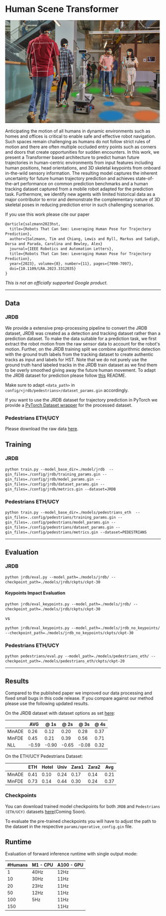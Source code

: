 # Human Scene Transformer

![Human Scene Transformer](./human_scene_transformer/images/hero.png)

Anticipating the motion of all humans in dynamic environments such as homes and offices is critical to enable safe and effective robot navigation. Such spaces remain challenging as humans do not follow strict rules of motion and there are often multiple occluded entry points such as corners and doors that create opportunities for sudden encounters. In this work, we present a Transformer based architecture to predict human future trajectories in human-centric environments from input features including human positions, head orientations, and 3D skeletal keypoints from onboard in-the-wild sensory information. The resulting model captures the inherent uncertainty for future human trajectory prediction and achieves state-of-the-art performance on common prediction benchmarks and a human tracking dataset captured from a mobile robot adapted for the prediction task. Furthermore, we identify new agents with limited historical data as a major contributor to error and demonstrate the complementary nature of 3D skeletal poses in reducing prediction error in such challenging scenarios.

If you use this work please cite our paper

```
@article{salzmann2023hst,
  title={Robots That Can See: Leveraging Human Pose for Trajectory Prediction},
  author={Salzmann, Tim and Chiang, Lewis and Ryll, Markus and Sadigh, Dorsa and Parada, Carolina and Bewley, Alex}
  journal={IEEE Robotics and Automation Letters},
  title={Robots That Can See: Leveraging Human Pose for Trajectory Prediction},
  year={2023}, volume={8}, number={11}, pages={7090-7097},
  doi={10.1109/LRA.2023.3312035}
}
```

*This is not an officially supported Google product.*

---

## Data

### JRDB

We provide a extensive prep-processing pipeline to convert the JRDB dataset,
JRDB was created as a detection and tracking dataset rather than a prediction
dataset. To make the data suitable for a prediction task, we first extract the
robot motion from the raw sensor data to account for the robot's motion.
Further, on the JRDB training split we combine algorithmic detection with the
ground truth labels from the tracking dataset to create authentic tracks as
input and labels for HST.
Note that we do not purely use the ground truth hand labeled tracks in the JRDB
train dataset as we find them to be overly smoothed giving away the future human
movement.
To adapt the JRDB dataset for prediction please follow [this](/human_scene_transformer/data) README.

Make sure to adapt `<data_path>` in `config/<jrdb/pedestrians>/dataset_params.gin` accordingly.

If you want to use the JRDB dataset for trajectory prediction in PyTorch we
provide a [PyTorch Dataset wrapper](/human_scene_transformer/jrdb/torch_dataset.py) for the processed dataset.

### Pedestrians ETH/UCY
Please download the raw data [here](https://github.com/StanfordASL/Trajectron-plus-plus/tree/master/experiments/pedestrians/raw).

## Training

### JRDB
```
python train.py --model_base_dir=./model/jrdb  --gin_files=./config/jrdb/training_params.gin --gin_files=./config/jrdb/model_params.gin --gin_files=./config/jrdb/dataset_params.gin --gin_files=./config/jrdb/metrics.gin --dataset=JRDB
```

### Pedestrians ETH/UCY
```
python train.py --model_base_dir=./models/pedestrians_eth  --gin_files=..config/pedestrians/training_params.gin --gin_files=..config/pedestrians/model_params.gin --gin_files=./config/pedestrians/dataset_params.gin --gin_files=./config/pedestrians/metrics.gin --dataset=PEDESTRIANS
```

---

## Evaluation

### JRDB
```
python jrdb/eval.py --model_path=./models/jrdb/ --checkpoint_path=./models/jrdb/ckpts/ckpt-30
```

#### Keypoints Impact Evaluation
```
python jrdb/eval_keypoints.py --model_path=./models/jrdb/ --checkpoint_path=./models/jrdb/ckpts/ckpt-30
```

vs

```
python jrdb/eval_keypoints.py --model_path=./models/jrdb_no_keypoints/ --checkpoint_path=./models/jrdb_no_keypoints/ckpts/ckpt-30
```

### Pedestrians ETH/UCY
```
python pedestrians/eval.py --model_path=./models/pedestrians_eth/ --checkpoint_path=./models/pedestrians_eth/ckpts/ckpt-20
```

---

## Results

Compared to the published paper we improved our data processing and fixed small
bugs in this code release. If you compare against our method please use the
following updated results.

On the JRDB dataset with dataset options as set [here](/human_scene_transformer/config/jrdb/dataset_params.py):

|        | AVG  |  @ 1s | @ 2s |  @ 3s | @ 4s  |
|--------|------|-------|------|-------|-------|
| MinADE | 0.26 | 0.12  | 0.20 | 0.28  | 0.37  |
| MinFDE | 0.45 | 0.21  | 0.39 | 0.56  | 0.71  |
|  NLL   |-0.59 | -0.90 | -0.65| -0.08 | 0.32  |

On the ETH/UCY Pedestrians Dataset:

|        | ETH  | Hotel | Univ | Zara1 | Zara2 |  Avg  |
|--------|------|-------|------|-------|-------|-------|
| MinADE | 0.41 | 0.10  | 0.24 | 0.17  | 0.14  | 0.21  |
| MinFDE | 0.73 | 0.14  | 0.44 | 0.30  | 0.24  | 0.37  |


### Checkpoints
You can download trained model checkpoints for both `JRDB` and `Pedestrians (ETH/UCY)` datasets [here]()(Coming Soon).

To evaluate the pre-trained checkpoints you will have to adjust the path to the dataset in the respective `params/operative_config.gin` file.

## Runtime
Evaluation of forward inference runtime with single output mode:

| #Humans | M1 - CPU | A100 - GPU |
|---------|----------|------------|
| 1       |   40Hz   |    12Hz    |
| 10      |   30Hz   |    11Hz    |
| 20      |   23Hz   |    11Hz    |
| 50      |   12Hz   |    11Hz    |
| 100     |    5Hz   |    11Hz    |
| 150     |          |    11Hz    |